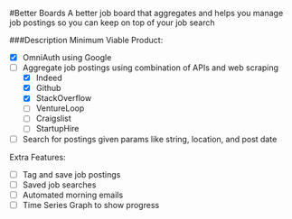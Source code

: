 #Better Boards
A better job board that aggregates and helps you manage job postings so you can keep on top of your job search

###Description
Minimum Viable Product:
- [x] OmniAuth using Google
- [ ] Aggregate job postings using combination of APIs and web scraping
  - [x] Indeed
  - [x] Github
  - [x] StackOverflow
  - [ ] VentureLoop
  - [ ] Craigslist
  - [ ] StartupHire
- [ ] Search for postings given params like string, location, and post date

Extra Features:
- [ ] Tag and save job postings
- [ ] Saved job searches
- [ ] Automated morning emails
- [ ] Time Series Graph to show progress
